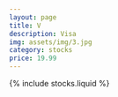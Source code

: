 ```yaml
---
layout: page
title: V
description: Visa
img: assets/img/3.jpg
category: stocks
price: 19.99
---
```


{% include stocks.liquid %}
